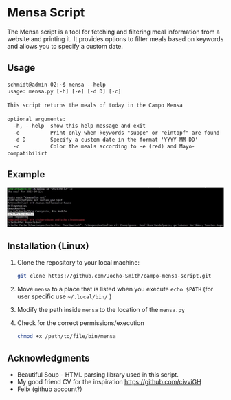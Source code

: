 # Mensa Script

The Mensa script is a tool for fetching and filtering meal information from a website and printing it. It provides options to filter meals based on keywords and allows you to specify a custom date.

## Usage
```
schmidt@admin-02:~$ mensa --help
usage: mensa.py [-h] [-e] [-d D] [-c]

This script returns the meals of today in the Campo Mensa

optional arguments:
  -h, --help  show this help message and exit
  -e          Print only when keywords "suppe" or "eintopf" are found
  -d D        Specify a custom date in the format 'YYYY-MM-DD'
  -c          Color the meals according to -e (red) and Mayo-compatibilirt
```
## Example
![](doc/mensa.jpg)


## Installation (Linux)

1. Clone the repository to your local machine:

   ```bash
   git clone https://github.com/Jocho-Smith/campo-mensa-script.git
   ```
2. Move `mensa` to a place that is listed when you execute `echo $PATH` (for user specific use `~/.local/bin/` )

3. Modify the path inside `mensa` to the location of the `mensa.py`

4. Check for the correct permissions/execution

   ```bash
   chmod +x /path/to/file/bin/mensa
   ```


## Acknowledgments
- Beautiful Soup - HTML parsing library used in this script.
- My good friend CV for the inspiration https://github.com/civviGH
- Felix (github account?)
